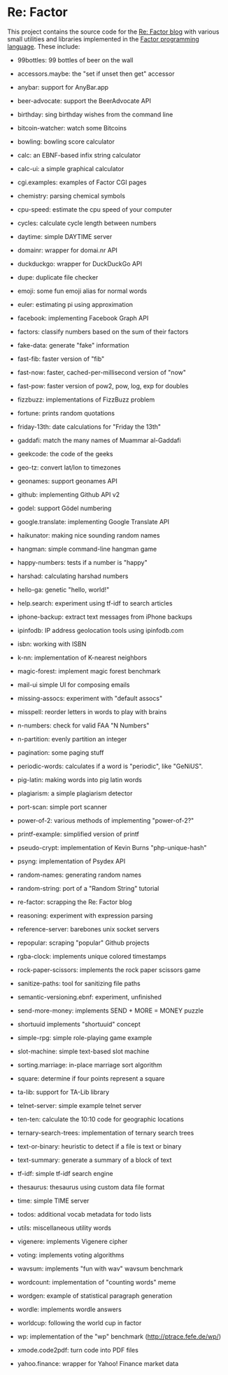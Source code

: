 # Re: Factor

This project contains the source code for the [Re: Factor
blog](https://re.factorcode.org) with various small utilities and
libraries implemented in the [Factor programming
language](https://factorcode.org).  These include:

* 99bottles: 99 bottles of beer on the wall

* accessors.maybe: the "set if unset then get" accessor

* anybar: support for AnyBar.app

* beer-advocate: support the BeerAdvocate API

* birthday: sing birthday wishes from the command line

* bitcoin-watcher: watch some Bitcoins

* bowling: bowling score calculator

* calc: an EBNF-based infix string calculator

* calc-ui: a simple graphical calculator

* cgi.examples: examples of Factor CGI pages

* chemistry: parsing chemical symbols

* cpu-speed: estimate the cpu speed of your computer

* cycles: calculate cycle length between numbers

* daytime: simple DAYTIME server

* domainr: wrapper for domai.nr API

* duckduckgo: wrapper for DuckDuckGo API

* dupe: duplicate file checker

* emoji: some fun emoji alias for normal words

* euler: estimating pi using approximation

* facebook: implementing Facebook Graph API

* factors: classify numbers based on the sum of their factors

* fake-data: generate "fake" information

* fast-fib: faster version of "fib"

* fast-now: faster, cached-per-millisecond version of "now"

* fast-pow: faster version of pow2, pow, log, exp for doubles

* fizzbuzz: implementations of FizzBuzz problem

* fortune: prints random quotations

* friday-13th: date calculations for "Friday the 13th"

* gaddafi: match the many names of Muammar al-Gaddafi

* geekcode: the code of the geeks

* geo-tz: convert lat/lon to timezones

* geonames: support geonames API

* github: implementing Github API v2

* godel: support Gödel numbering

* google.translate: implementing Google Translate API

* haikunator: making nice sounding random names

* hangman: simple command-line hangman game

* happy-numbers: tests if a number is "happy"

* harshad: calculating harshad numbers

* hello-ga: genetic "hello, world!"

* help.search: experiment using tf-idf to search articles

* iphone-backup: extract text messages from iPhone backups

* ipinfodb: IP address geolocation tools using ipinfodb.com

* isbn: working with ISBN

* k-nn: implementation of K-nearest neighbors

* magic-forest: implement magic forest benchmark

* mail-ui simple UI for composing emails

* missing-assocs: experiment with "default assocs"

* misspell: reorder letters in words to play with brains

* n-numbers: check for valid FAA "N Numbers"

* n-partition: evenly partition an integer

* pagination: some paging stuff

* periodic-words: calculates if a word is "periodic", like "GeNiUS".

* pig-latin: making words into pig latin words

* plagiarism: a simple plagiarism detector

* port-scan: simple port scanner

* power-of-2: various methods of implementing "power-of-2?"

* printf-example: simplified version of printf

* pseudo-crypt: implementation of Kevin Burns "php-unique-hash"

* psyng: implementation of Psydex API

* random-names: generating random names

* random-string: port of a "Random String" tutorial

* re-factor: scrapping the Re: Factor blog

* reasoning: experiment with expression parsing

* reference-server: barebones unix socket servers

* repopular: scraping "popular" Github projects

* rgba-clock: implements unique colored timestamps

* rock-paper-scissors: implements the rock paper scissors game

* sanitize-paths: tool for sanitizing file paths

* semantic-versioning.ebnf: experiment, unfinished

* send-more-money: implements SEND + MORE = MONEY puzzle

* shortuuid implements "shortuuid" concept

* simple-rpg: simple role-playing game example

* slot-machine: simple text-based slot machine

* sorting.marriage: in-place marriage sort algorithm

* square: determine if four points represent a square

* ta-lib: support for TA-Lib library

* telnet-server: simple example telnet server

* ten-ten: calculate the 10:10 code for geographic locations

* ternary-search-trees: implementation of ternary search trees

* text-or-binary: heuristic to detect if a file is text or binary

* text-summary: generate a summary of a block of text

* tf-idf: simple tf-idf search engine

* thesaurus: thesaurus using custom data file format

* time: simple TIME server

* todos: additional vocab metadata for todo lists

* utils: miscellaneous utility words

* vigenere: implements Vigenere cipher

* voting: implements voting algorithms

* wavsum: implements "fun with wav" wavsum benchmark

* wordcount: implementation of "counting words" meme

* wordgen: example of statistical paragraph generation

* wordle: implements wordle answers

* worldcup: following the world cup in factor

* wp: implementation of the "wp" benchmark (http://ptrace.fefe.de/wp/)

* xmode.code2pdf: turn code into PDF files

* yahoo.finance: wrapper for Yahoo! Finance market data
